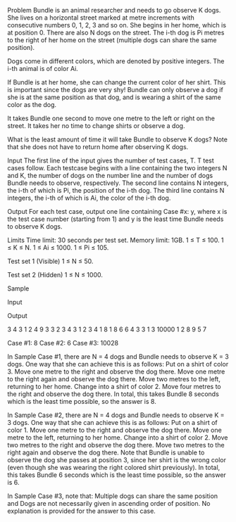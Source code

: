 Problem
Bundle is an animal researcher and needs to go observe K dogs. She lives on a horizontal street marked at metre increments with consecutive numbers 0, 1, 2, 3 and so on. She begins in her home, which is at position 0. There are also N dogs on the street. The i-th dog is Pi metres to the right of her home on the street (multiple dogs can share the same position).

Dogs come in different colors, which are denoted by positive integers. The i-th animal is of color Ai.

If Bundle is at her home, she can change the current color of her shirt. This is important since the dogs are very shy! Bundle can only observe a dog if she is at the same position as that dog, and is wearing a shirt of the same color as the dog.

It takes Bundle one second to move one metre to the left or right on the street. It takes her no time to change shirts or observe a dog.

What is the least amount of time it will take Bundle to observe K dogs? Note that she does not have to return home after observing K dogs.

Input
The first line of the input gives the number of test cases, T. T test cases follow. Each testcase begins with a line containing the two integers N and K, the number of dogs on the number line and the number of dogs Bundle needs to observe, respectively. The second line contains N integers, the i-th of which is Pi, the position of the i-th dog. The third line contains N integers, the i-th of which is Ai, the color of the i-th dog.

Output
For each test case, output one line containing Case #x: y, where x is the test case number (starting from 1) and y is the least time Bundle needs to observe K dogs.

Limits
Time limit: 30 seconds per test set.
Memory limit: 1GB.
1 ≤ T ≤ 100.
1 ≤ K ≤ N.
1 ≤ Ai ≤ 1000.
1 ≤ Pi ≤ 105.

Test set 1 (Visible)
1 ≤ N ≤ 50.

Test set 2 (Hidden)
1 ≤ N ≤ 1000.

Sample

Input 
 	
Output 
 
3
4 3
1 2 4 9
3 3 2 3
4 3
1 2 3 4
1 8 1 8
6 6
4 3 3 1 3 10000
1 2 8 9 5 7

  
Case #1: 8
Case #2: 6
Case #3: 10028

  
In Sample Case #1, there are N = 4 dogs and Bundle needs to observe K = 3 dogs. One way that she can achieve this is as follows:
Put on a shirt of color 3.
Move one metre to the right and observe the dog there.
Move one metre to the right again and observe the dog there.
Move two metres to the left, returning to her home.
Change into a shirt of color 2.
Move four metres to the right and observe the dog there.
In total, this takes Bundle 8 seconds which is the least time possible, so the answer is 8.

In Sample Case #2, there are N = 4 dogs and Bundle needs to observe K = 3 dogs. One way that she can achieve this is as follows:
Put on a shirt of color 1.
Move one metre to the right and observe the dog there.
Move one metre to the left, returning to her home.
Change into a shirt of color 2.
Move two metres to the right and observe the dog there.
Move two metres to the right again and observe the dog there. Note that Bundle is unable to observe the dog she passes at position 3, since her shirt is the wrong color (even though she was wearing the right colored shirt previously).
In total, this takes Bundle 6 seconds which is the least time possible, so the answer is 6.

In Sample Case #3, note that:
Multiple dogs can share the same position and
Dogs are not necessarily given in ascending order of position.
No explanation is provided for the answer to this case.
